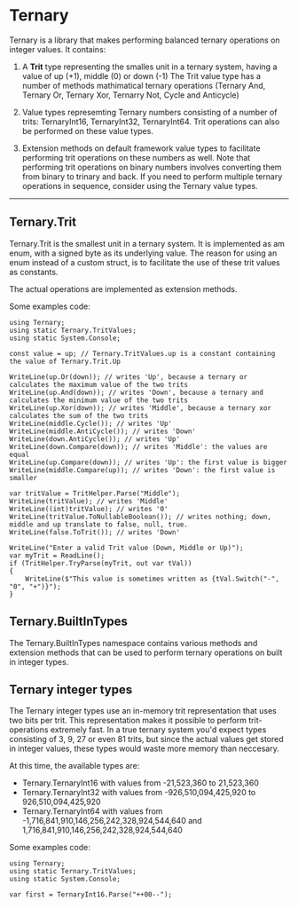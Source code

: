 # Ternary

Ternary is a library that makes performing balanced ternary operations on integer values.
It contains:

1. A **Trit** type representing the smalles unit in a ternary system, having a value of up (+1), middle (0) or down (-1)
The Trit value type has a number of methods mathimatical ternary operations (Ternary And, Ternary Or, Ternary Xor, Ternarry Not, Cycle and Anticycle)

2. Value types represemting Ternary numbers consisting of a number of trits: TernaryInt16, TernaryInt32, TernaryInt64. Trit operations can also be performed on these value types.

3. Extension methods on default framework value types to facilitate performing trit operations on these numbers as well. Note that performing trit operations on binary numbers involves converting them from binary to trinary and back. If you need to perform multiple ternary operations in sequence, consider using the Ternary value types.

--------

## Ternary.Trit

Ternary.Trit is the smallest unit in a ternary system. It is implemented as am enum, with a signed byte as its underlying value. The reason for using an enum instead of a custom struct, is to facilitate the use of these trit values as constants.

The actual operations are implemented as extension methods.

Some examples code:

```
using Ternary;
using static Ternary.TritValues;
using static System.Console;

const value = up; // Ternary.TritValues.up is a constant containing the value of Ternary.Trit.Up

WriteLine(up.Or(down)); // writes 'Up', because a ternary or calculates the maximum value of the two trits
WriteLine(up.And(down)); // writes 'Down', because a ternary and calculates the minimum value of the two trits
WriteLine(up.Xor(down)); // writes 'Middle', because a ternary xor calculates the sum of the two trits
WriteLine(middle.Cycle()); // writes 'Up'
WriteLine(middle.AntiCycle()); // writes 'Down'
WriteLine(down.AntiCycle()); // writes 'Up'
WriteLine(down.Compare(down)); // writes 'Middle': the values are equal
WriteLine(up.Compare(down)); // writes 'Up': the first value is bigger
WriteLine(middle.Compare(up)); // writes 'Down': the first value is smaller

var tritValue = TritHelper.Parse("Middle");
WriteLine(tritValue); // writes 'Middle'
WriteLine((int)tritValue); // writes '0'
WriteLine(tritValue.ToNullableBoolean()); // writes nothing; down, middle and up translate to false, null, true.
WriteLine(false.ToTrit()); // writes 'Down'

WriteLine("Enter a valid Trit value (Down, Middle or Up)");
var myTrit = ReadLine();
if (TritHelper.TryParse(myTrit, out var tVal))
{
    WriteLine($"This value is sometimes written as {tVal.Switch("-", "0", "+")}");
}
```

## Ternary.BuiltInTypes

The Ternary.BuiltInTypes namespace contains various methods and extension methods that can be used to perform ternary operations on built in integer types.

## Ternary integer types

The Ternary integer types use an in-memory trit representation that uses two bits per trit. This representation makes it possible to perform trit-operations extremely fast. In a true ternary system you'd expect types consisting of 3, 9, 27 or even 81 trits, but since the actual values get stored in integer values, these types would waste more memory than neccesary.

At this time, the available types are:

* Ternary.TernaryInt16 with values from -21,523,360 to 21,523,360
* Ternary.TernaryInt32 with values from -926,510,094,425,920 to 926,510,094,425,920
* Ternary.TernaryInt64 with values from  -1,716,841,910,146,256,242,328,924,544,640 and 1,716,841,910,146,256,242,328,924,544,640


Some examples code:

```
using Ternary;
using static Ternary.TritValues;
using static System.Console;

var first = TernaryInt16.Parse("++00--");
```
